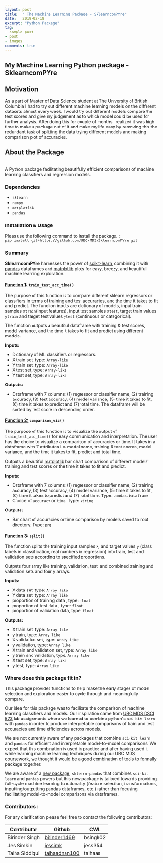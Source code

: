 ```yaml
---
layout: post
title:  " The Machine Learning Package - SklearncomPYre"
date:   2019-02-18
excerpt: "Python Package"
tag:
- sample post
- post
- images
comments: true
---
```


## My Machine Learning Python package - SklearncomPYre


## Motivation

As a part of Master of Data Science student at The University of British Columbia I had to try out different machine learning models on the different datasets almost every week. I would try out different models compare the test scores and give my judgement as to which model could be used for further analysis. After doing this for couple of months I realized it was high time to make a package out of it and make my life easy by removing this the redundant task of splitting the data trying different models and making comparison plot of accuracies.


## About the Package
<br>
A Python package facilitating beautifully efficient comparisons of machine learning classifiers and regression models.
<br>

### Dependencies
- `sklearn`
- `numpy`
- `matplotlib`
- `pandas`


### Installation & Usage

Pleas use the following command to install the package. : <br>
`pip install git+https://github.com/UBC-MDS/SklearncomPYre.git`

### Summary
__SklearncomPYre__ harnesses the power of <a href="https://scikit-learn.org/">scikit-learn</a>, combining it with <a href="https://pandas.pydata.org/">pandas</a> dataframes and <a href="https://matplotlib.org/">matplotlib</a> plots for easy, breezy, and beautiful machine learning exploration.

#### <a href="https://github.com/UBC-MDS/SklearncomPYre/blob/master/SklearncomPYre/train_test_acc_time.py">Function 1:</a>   `train_test_acc_time()`

The purpose of this function is to compare different sklearn regressors or classifiers in terms of training and test accuracies, and the time it takes to fit and predict. The function inputs are dictionary of models, input train samples `Xtrain`(input features), input test samples `Xtest`, target train values `ytrain` and target test values `ytest` (continuous or categorical).  

The function outputs a beautiful dataframe with training & test scores, model variance, and the time it takes to fit and predict using different models.  <br>

  __Inputs:__

   - Dictionary of ML classifiers or regressors.
   - X train set, type: `Array-like `
   - Y train set, type: `Array-like`
   - X test set, type: `Array-like `
   - Y test set, type: `Array-like`

  __Outputs:__

  - Dataframe with 7 columns: (1) regressor or classifier name, (2) training accuracy, (3) test accuracy, (4) model variance, (5) time it takes to fit, (6) time it takes to predict and (7) total time. The dataframe will be sorted by test score in descending order.


#### <a href="https://github.com/UBC-MDS/SklearncomPYre/blob/master/SklearncomPYre/comparison_viz.py">Function 2:</a> `comparison_viz()`

The purpose of this function is to visualize the output of `train_test_acc_time()` for easy communication and interpretation. The user has the choice to visualize a comparison of accuracies or time. It takes in a dataframe with 7 attributes i.e. model name, training & test scores, model variance, and the time it takes to fit, predict and total time.

Outputs a beautiful <a href="https://matplotlib.org">matplotlib</a> bar chart comparison of different models' training and test scores or the time it takes to fit and predict.

  __Inputs:__   

  - Dataframe with 7 columns: (1) regressor or classifier name, (2) training accuracy, (3) test accuracy, (4) model variance, (5) time it takes to fit, (6) time it takes to predict and (7) total time. Type: `pandas.Dataframe`
  - Choice of `accuracy` or `time`. Type: `string`

  __Outputs:__

  - Bar chart of accuracies or time comparison by models saved to root directory. Type: `png`

#### <a href= "https://github.com/UBC-MDS/SklearncomPYre/blob/master/SklearncomPYre/split.py">Function 3:</a> `split()`

The function splits the training input samples `X`, and target values `y` (class labels in classification, real numbers in regression) into train, test and validation sets according to specified proportions.

Outputs four array like training, validation, test, and combined training and validation sets and four y arrays. <br>

  __Inputs:__

  - X data set, type: `Array like `
  - Y data set, type: `Array like`
  - proportion of training data  , type: `float`
  - proportion of test data , type: `float`
  - proportion of validation data, type: `float`<br>

  __Outputs:__  

  - X train set, type: `Array like`
  - y train, type: `Array like`
  - X validation set, type: `Array like`
  - y validation, type: `Array like`
  - X train and validation set, type: `Array like`
  - y train and validation, type: `Array like`
  - X test set, type: `Array like`
  - y test, type: `Array like`

### Where does this package fit in?

This package provides functions to help make the early stages of model selection and exploration easier to cycle through and meaningfully compare.

Our idea for this package was to facilitate the comparison of machine learning classifiers and models. Our inspiration came from <a href="https://ubc-mds.github.io/descriptions/">UBC MDS DSCI 573</a> lab assignments where we learned to combine python's `sci-kit learn` with `pandas` in order to produce interpretable comparisons of train and test accuracies and time efficiencies across models.

We are not currently aware of any packages that combine `sci-kit learn` and `pandas` for efficient and interpretable model-to-model comparisons. We expect that this combination is used in practice and after having used it while learning machine learning techniques during our UBC MDS coursework, we thought it would be a good combination of tools to formally package together.   

We are aware of a <a href="">new package</a>, `sklearn-pandas` that combines `sci-kit learn` and `pandas` powers but this new package is tailored towards providing full-cycle machine learning functionality (feature selection, transformations, inputting/outputting pandas dataframes, etc.) rather than focusing facilitating model-to-model comparisons via dataframes.


### Contributors :

For any clarification please feel free to contact the following contributors:

| Contributor                  | Github              | CWL |
| --------------------- |-----------------------|-----------------------|
| Birinder Singh | [birinder1469](https://github.com/Birinder1469) | bsingh02 |
| Jes Simkin | [jessimk](https://github.com/jessimk) | jess354 |
| Talha Siddiqui | [talhaadnan100](https://github.com/talhaadnan100) | talhaas |
